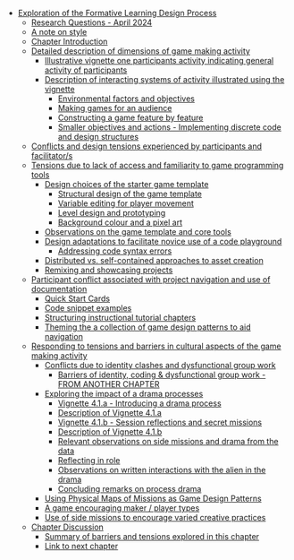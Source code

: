 -   [Exploration of the Formative Learning Design
    Process](#exploration-of-the-formative-learning-design-process)
    -   [Research Questions - April
        2024](#research-questions---april-2024)
    -   [A note on style](#a-note-on-style)
    -   [Chapter Introduction](#chapter-introduction)
    -   [Detailed description of dimensions of game making
        activity](#detailed-description-of-dimensions-of-game-making-activity)
        -   [Illustrative vignette one participants activity indicating
            general activity of
            participants](#illustrative-vignette-one-participants-activity-indicating-general-activity-of-participants)
        -   [Description of interacting systems of activity illustrated
            using the
            vignette](#description-of-interacting-systems-of-activity-illustrated-using-the-vignette)
            -   [Environmental factors and
                objectives](#environmental-factors-and-objectives)
            -   [Making games for an
                audience](#making-games-for-an-audience)
            -   [Constructing a game feature by
                feature](#constructing-a-game-feature-by-feature)
            -   [Smaller objectives and actions - Implementing discrete
                code and design
                structures](#smaller-objectives-and-actions---implementing-discrete-code-and-design-structures)
    -   [Conflicts and design tensions experienced by participants and
        facilitator/s](#conflicts-and-design-tensions-experienced-by-participants-and-facilitators)
    -   [Tensions due to lack of access and familiarity to game
        programming
        tools](#tensions-due-to-lack-of-access-and-familiarity-to-game-programming-tools)
        -   [Design choices of the starter game
            template](#design-choices-of-the-starter-game-template)
            -   [Structural design of the game
                template](#structural-design-of-the-game-template)
            -   [Variable editing for player
                movement](#variable-editing-for-player-movement)
            -   [Level design and
                prototyping](#level-design-and-prototyping)
            -   [Background colour and a pixel
                art](#background-colour-and-a-pixel-art)
        -   [Observations on the game template and core
            tools](#observations-on-the-game-template-and-core-tools)
        -   [Design adaptations to facilitate novice use of a code
            playground](#design-adaptations-to-facilitate-novice-use-of-a-code-playground)
            -   [Addressing code syntax
                errors](#addressing-code-syntax-errors)
        -   [Distributed vs. self-contained approaches to asset
            creation](#distributed-vs.-self-contained-approaches-to-asset-creation)
        -   [Remixing and showcasing
            projects](#remixing-and-showcasing-projects)
    -   [Participant conflict associated with project navigation and use
        of
        documentation](#participant-conflict-associated-with-project-navigation-and-use-of-documentation)
        -   [Quick Start Cards](#quick-start-cards)
        -   [Code snippet examples](#code-snippet-examples)
        -   [Structuring instructional tutorial
            chapters](#structuring-instructional-tutorial-chapters)
        -   [Theming the a collection of game design patterns to aid
            navigation](#theming-the-a-collection-of-game-design-patterns-to-aid-navigation)
    -   [Responding to tensions and barriers in cultural aspects of the
        game making
        activity](#responding-to-tensions-and-barriers-in-cultural-aspects-of-the-game-making-activity)
        -   [Conflicts due to identity clashes and dysfunctional group
            work](#conflicts-due-to-identity-clashes-and-dysfunctional-group-work)
            -   [Barriers of identity, coding & dysfunctional group
                work - FROM ANOTHER
                CHAPTER](#barriers-of-identity-coding-dysfunctional-group-work---from-another-chapter)
        -   [Exploring the impact of a drama
            processes](#exploring-the-impact-of-a-drama-processes)
            -   [Vignette 4.1.a - Introducing a drama
                process](#vignette-4.1.a---introducing-a-drama-process)
            -   [Description of Vignette
                4.1.a](#description-of-vignette-4.1.a)
            -   [Vignette 4.1.b - Session reflections and secret
                missions](#vignette-4.1.b---session-reflections-and-secret-missions)
            -   [Description of Vignette
                4.1.b](#description-of-vignette-4.1.b)
            -   [Relevant observations on side missions and drama from
                the
                data](#relevant-observations-on-side-missions-and-drama-from-the-data)
            -   [Reflecting in role](#reflecting-in-role)
            -   [Observations on written interactions with the alien in
                the
                drama](#observations-on-written-interactions-with-the-alien-in-the-drama)
            -   [Concluding remarks on process
                drama](#concluding-remarks-on-process-drama)
        -   [Using Physical Maps of Missions as Game Design
            Patterns](#using-physical-maps-of-missions-as-game-design-patterns)
        -   [A game encouraging maker / player
            types](#a-game-encouraging-maker-player-types)
        -   [Use of side missions to encourage varied creative
            practices](#use-of-side-missions-to-encourage-varied-creative-practices)
    -   [Chapter Discussion](#chapter-discussion)
        -   [Summary of barriers and tensions explored in this
            chapter](#summary-of-barriers-and-tensions-explored-in-this-chapter)
        -   [Link to next chapter](#link-to-next-chapter)
